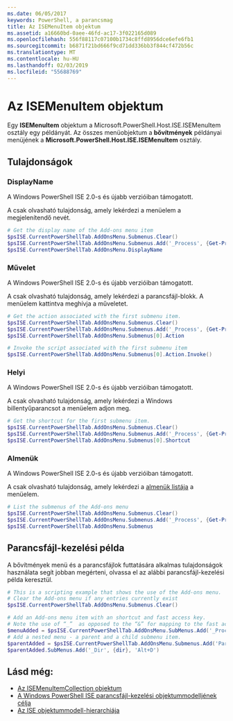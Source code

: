 ```yaml
---
ms.date: 06/05/2017
keywords: PowerShell, a parancsmag
title: Az ISEMenuItem objektum
ms.assetid: a16660bd-0aee-46fd-ac17-3f022165d089
ms.openlocfilehash: 556f88117c07100b1734c8ffd8956dce6efe6fb1
ms.sourcegitcommit: b6871f21bd666f9cd71dd336bb3f844cf472b56c
ms.translationtype: MT
ms.contentlocale: hu-HU
ms.lasthandoff: 02/03/2019
ms.locfileid: "55688769"
---
```

# <a name="the-isemenuitem-object"></a>Az ISEMenuItem objektum

Egy **ISEMenuItem** objektum a Microsoft.PowerShell.Host.ISE.ISEMenuItem osztály egy példányát. Az összes menüobjektum a **bővítmények** példányai menüjének a **Microsoft.PowerShell.Host.ISE.ISEMenuItem** osztály.

## <a name="properties"></a>Tulajdonságok

### <a name="displayname"></a>DisplayName

A Windows PowerShell ISE 2.0-s és újabb verzióiban támogatott.

A csak olvasható tulajdonság, amely lekérdezi a menüelem a megjelenítendő nevét.

```powershell
# Get the display name of the Add-ons menu item
$psISE.CurrentPowerShellTab.AddOnsMenu.Submenus.Clear()
$psISE.CurrentPowerShellTab.AddOnsMenu.Submenus.Add('_Process', {Get-Process}, 'Alt+P')
$psISE.CurrentPowerShellTab.AddOnsMenu.DisplayName
```

### <a name="action"></a>Művelet

A Windows PowerShell ISE 2.0-s és újabb verzióiban támogatott.

A csak olvasható tulajdonság, amely lekérdezi a parancsfájl-blokk. A menüelem kattintva meghívja a műveletet.

```powershell
# Get the action associated with the first submenu item.
$psISE.CurrentPowerShellTab.AddOnsMenu.Submenus.Clear()
$psISE.CurrentPowerShellTab.AddOnsMenu.Submenus.Add('_Process', {Get-Process}, 'Alt+P')
$psISE.CurrentPowerShellTab.AddOnsMenu.Submenus[0].Action

# Invoke the script associated with the first submenu item
$psISE.CurrentPowerShellTab.AddOnsMenu.Submenus[0].Action.Invoke()
```

### <a name="shortcut"></a>Helyi

A Windows PowerShell ISE 2.0-s és újabb verzióiban támogatott.

A csak olvasható tulajdonság, amely lekérdezi a Windows billentyűparancsot a menüelem adjon meg.

```powershell
# Get the shortcut for the first submenu item.
$psISE.CurrentPowerShellTab.AddOnsMenu.Submenus.Clear()
$psISE.CurrentPowerShellTab.AddOnsMenu.Submenus.Add('_Process', {Get-Process}, 'Alt+P')
$psISE.CurrentPowerShellTab.AddOnsMenu.Submenus[0].Shortcut
```

### <a name="submenus"></a>Almenük

A Windows PowerShell ISE 2.0-s és újabb verzióiban támogatott.

A csak olvasható tulajdonság, amely lekérdezi a [almenük listája](The-ISEMenuItemCollection-Object.md) a menüelem.

```powershell
# List the submenus of the Add-ons menu
$psISE.CurrentPowerShellTab.AddOnsMenu.Submenus.Clear()
$psISE.CurrentPowerShellTab.AddOnsMenu.Submenus.Add('_Process', {Get-Process}, 'Alt+P')
$psISE.CurrentPowerShellTab.AddOnsMenu.Submenus
```

## <a name="scripting-example"></a>Parancsfájl-kezelési példa

A bővítmények menü és a parancsfájlok futtatására alkalmas tulajdonságok használata segít jobban megérteni, olvassa el az alábbi parancsfájl-kezelési példa keresztül.

```powershell
# This is a scripting example that shows the use of the Add-ons menu.
# Clear the Add-ons menu if any entries currently exist
$psISE.CurrentPowerShellTab.AddOnsMenu.Submenus.Clear()

# Add an Add-ons menu item with an shortcut and fast access key.
# Note the use of “_”  as opposed to the “&” for mapping to the fast access key letter for the menu item.
$menuAdded = $psISE.CurrentPowerShellTab.AddOnsMenu.SubMenus.Add('_Process', {Get-Process}, 'Alt+P')
# Add a nested menu - a parent and a child submenu item.
$parentAdded = $psISE.CurrentPowerShellTab.AddOnsMenu.Submenus.Add('Parent', $null, $null)
$parentAdded.SubMenus.Add('_Dir', {dir}, 'Alt+D')
```

## <a name="see-also"></a>Lásd még:

- [Az ISEMenuItemCollection objektum](The-ISEMenuItemCollection-Object.md)
- [A Windows PowerShell ISE parancsfájl-kezelési objektummodelljének célja](Purpose-of-the-Windows-PowerShell-ISE-Scripting-Object-Model.md)
- [Az ISE objektummodell-hierarchiája](The-ISE-Object-Model-Hierarchy.md)